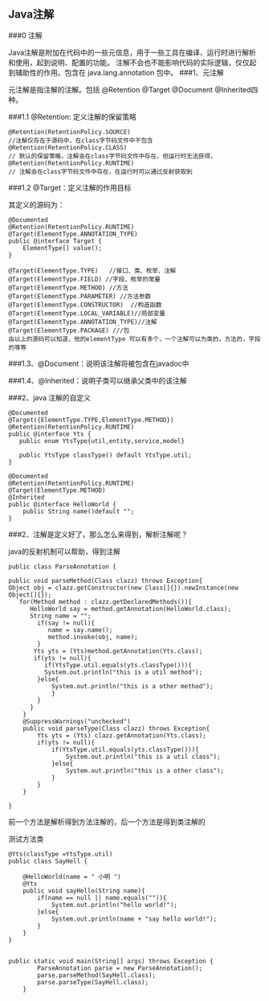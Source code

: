 
Java注解
-

###0 注解
 
Java注解是附加在代码中的一些元信息，用于一些工具在编译、运行时进行解析和使用，起到说明、配置的功能。
注解不会也不能影响代码的实际逻辑，仅仅起到辅助性的作用。包含在 java.lang.annotation 包中。
###1、元注解

元注解是指注解的注解。包括  @Retention @Target @Document @Inherited四种。

###1.1 @Retention: 定义注解的保留策略
	
	@Retention(RetentionPolicy.SOURCE)   
	//注解仅存在于源码中，在class字节码文件中不包含
	@Retention(RetentionPolicy.CLASS)     
	// 默认的保留策略，注解会在class字节码文件中存在，但运行时无法获得，
	@Retention(RetentionPolicy.RUNTIME)  
	// 注解会在class字节码文件中存在，在运行时可以通过反射获取到

###1.2 @Target：定义注解的作用目标

其定义的源码为： 


    @Documented  
    @Retention(RetentionPolicy.RUNTIME)  
    @Target(ElementType.ANNOTATION_TYPE)  
    public @interface Target {  
        ElementType[] value();  
    }  

	@Target(ElementType.TYPE)   //接口、类、枚举、注解
	@Target(ElementType.FIELD) //字段、枚举的常量
	@Target(ElementType.METHOD) //方法
	@Target(ElementType.PARAMETER) //方法参数
	@Target(ElementType.CONSTRUCTOR)  //构造函数
	@Target(ElementType.LOCAL_VARIABLE)//局部变量
	@Target(ElementType.ANNOTATION_TYPE)//注解
	@Target(ElementType.PACKAGE) ///包   
 	由以上的源码可以知道，他的elementType 可以有多个，一个注解可以为类的，方法的，字段的等等

###1.3、@Document：说明该注解将被包含在javadoc中
 
###1.4、@Inherited：说明子类可以继承父类中的该注解

###2、java 注解的自定义

	@Documented  
	@Target({ElementType.TYPE,ElementType.METHOD})  
	@Retention(RetentionPolicy.RUNTIME)  
	public @interface Yts {  
	   public enum YtsType{util,entity,service,model}  
	     
	   public YtsType classType() default YtsType.util;  
	}  

	@Documented  
	@Retention(RetentionPolicy.RUNTIME)  
	@Target(ElementType.METHOD)  
	@Inherited  
	public @interface HelloWorld {  
    	public String name()default "";  
	}

###2、注解是定义好了，那么怎么来得到，解析注解呢？

java的反射机制可以帮助，得到注解


	public class ParseAnnotation {  
      
    public void parseMethod(Class clazz) throws Exception{  
    Object obj = clazz.getConstructor(new Class[]{}).newInstance(new Object[]{});
       for(Method method : clazz.getDeclaredMethods()){  
          HelloWorld say = method.getAnnotation(HelloWorld.class);  
          String name = "";  
            if(say != null){  
               name = say.name();  
               method.invoke(obj, name);  
            }  
           Yts yts = (Yts)method.getAnnotation(Yts.class);  
           if(yts != null){  
              if(YtsType.util.equals(yts.classType())){  
              System.out.println("this is a util method");  
            }else{  
                System.out.println("this is a other method");  
                }  
            }  
          }  
        }  
        @SuppressWarnings("unchecked")  
        public void parseType(Class clazz) throws Exception{  
            Yts yts = (Yts) clazz.getAnnotation(Yts.class);  
            if(yts != null){  
                if(YtsType.util.equals(yts.classType())){  
                    System.out.println("this is a util class");  
                }else{  
                    System.out.println("this is a other class");  
                }  
            }  
        }  
          
    }  

前一个方法是解析得到方法注解的，后一个方法是得到类注解的

测试方法类

    @Yts(classType =YtsType.util)  
    public class SayHell {  
      
        @HelloWorld(name = " 小明 ")  
        @Yts  
        public void sayHello(String name){  
            if(name == null || name.equals("")){  
                System.out.println("hello world!");  
            }else{  
                System.out.println(name + "say hello world!");  
            }  
        }  
    }  


	public static void main(String[] args) throws Exception {  
	        ParseAnnotation parse = new ParseAnnotation();  
	        parse.parseMethod(SayHell.class);  
	        parse.parseType(SayHell.class);  
	    } 
